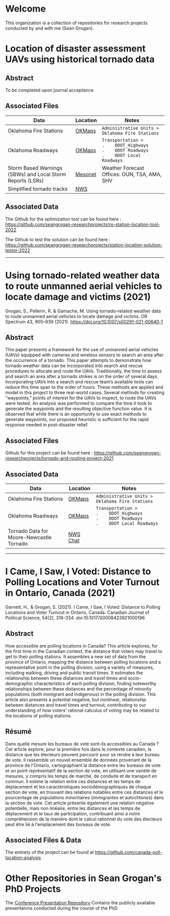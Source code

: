 # Welcome
This organization is a collection of repositories for research projects conducted by and with me (Sean Grogan).  

# Location of disaster assessment UAVs using historical tornado data

## Abstract

To be completed upon journal acceptance

## Associated Files

|Data |Location | Notes | 
| --- | --- | --- | 
| Oklahoma Fire Stations | [OKMaps](https://okmaps.org/OGI/search.aspx) | `Administrative Units > Oklahoma Fire Stations` | 
| Oklahoma Roadways | [OKMaps](https://okmaps.org/OGI/search.aspx) | `Transportation >`<br> `.    ODOT_Highways` <br>`.    ODOT Roadways` <br> `.    ODOT Local Roadways` |
| Storm Based Warnings (SBWs) and Local Storm Reports (LSRs) | [Mesonet](https://mesonet.agron.iastate.edu/) | Weather Forecast Offices: OUN, TSA, AMA, SHV |
| Simplified tornado tracks | [NWS](https://www.spc.noaa.gov/gis/svrgis/) | |

## Associated Data

The Github for the optimization tool can be found here : https://github.com/seangrogan-researchprojects/ro-station-location-tool-2022

The Github to test the solution can be found here : https://github.com/seangrogan-researchprojects/station-location-solution-testor-2022

--------------------------

# Using tornado-related weather data to route unmanned aerial vehicles to locate damage and victims (2021)

Grogan, S., Pellerin, R. & Gamache, M. Using tornado-related weather data to route unmanned aerial vehicles to locate damage and victims. OR Spectrum 43, 905–939 (2021). https://doi.org/10.1007/s00291-021-00640-1

## Abstract

This paper presents a framework for the use of unmanned aerial vehicles (UAVs) equipped with cameras and wireless sensors to search an area after the occurrence of a tornado. This paper attempts to demonstrate how tornado weather data can be incorporated into search and rescue procedures to allocate and route the UAVs. Traditionally, the time to assess and search an area after a tornado strikes is on the order of several days. Incorporating UAVs into a search and rescue team’s available tools can reduce this time span to the order of hours. These methods are applied and model in this project to three real-world cases. Several methods for creating ”waypoints,” points of interest for the UAVs to inspect, to route the UAVs were tested. An analysis was performed to compare the time it took to generate the waypoints and the resulting objective function value. It is observed that while there is an opportunity to use exact methods to generate waypoints, our proposed heuristic is sufficient for the rapid response needed in post-disaster relief.

## Associated Files

Github for this project can be found here : https://github.com/seangrogan-researchprojects/tornado-and-routing-project-2021

## Associated Data

|Data |Location | Notes | 
| --- | --- | --- | 
| Oklahoma Fire Stations | [OKMaps](https://okmaps.org/OGI/search.aspx) | `Administrative Units > Oklahoma Fire Stations` | 
| Oklahoma Roadways | [OKMaps](https://okmaps.org/OGI/search.aspx) | `Transportation >`<br> `.    ODOT_Highways` <br>`.    ODOT Roadways` <br> `.    ODOT Local Roadways` |
| Tornado Data for Moore-Newcastle Tornado | [NWS Chat](https://nwschat.weather.gov/lsr/#OUN/201305200400/201305210400/0110) | |


------------------------------------------

# I Came, I Saw, I Voted: Distance to Polling Locations and Voter Turnout in Ontario, Canada (2021)

Garnett, H., & Grogan, S. (2021). I Came, I Saw, I Voted: Distance to Polling Locations and Voter Turnout in Ontario, Canada. Canadian Journal of Political Science, 54(2), 316-334. doi:10.1017/S0008423921000196

## Abstract

How accessible are polling locations in Canada? This article explores, for the first time in the Canadian context, the distance that voters may travel to get to their polling stations. It assembles a new set of data from the province of Ontario, mapping the distance between polling locations and a representative point in the polling division, using a variety of measures, including walking, driving and public transit times. It estimates the relationship between these distances and travel times and socio-demographic characteristics of each polling division, finding noteworthy relationships between these distances and the percentage of minority populations (both immigrant and Indigenous) in the polling division. This article also presents a potential negative, but nonlinear, relationship between distances and travel times and turnout, contributing to our understanding of how voters’ rational calculus of voting may be related to the locations of polling stations.

## Résumé

Dans quelle mesure les bureaux de vote sont-ils accessibles au Canada ? Cet article explore, pour la première fois dans le contexte canadien, la distance que les électeurs peuvent parcourir pour se rendre à leur bureau de vote. Il rassemble un nouvel ensemble de données provenant de la province de l'Ontario, cartographiant la distance entre les bureaux de vote et un point représentatif de la section de vote, en utilisant une variété de mesures, y compris les temps de marche, de conduite et de transport en commun. Il estime la relation entre ces distances et les temps de déplacement et les caractéristiques sociodémographiques de chaque section de vote, en trouvant des relations notables entre ces distances et le pourcentage de populations minoritaires (immigrantes et autochtones) dans la section de vote. Cet article présente également une relation négative potentielle, mais non linéaire, entre les distances et les temps de déplacement et le taux de participation, contribuant ainsi à notre compréhension de la manière dont le calcul rationnel du vote des électeurs peut être lié à l'emplacement des bureaux de vote.

## Associated Files & Data

The entirety of the project can be found at https://github.com/canada-poll-location-analysis

# Other Repositories in Sean Grogan's PhD Projects

The [Conference Presentation Repository](https://github.com/seangrogan-phdprojects/conference_presentations) Contains the publicly available presentaions conducted during the course of the PhD

